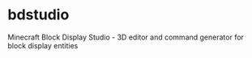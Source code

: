 # bdstudio
Minecraft Block Display Studio - 3D editor and command generator for block display entities
